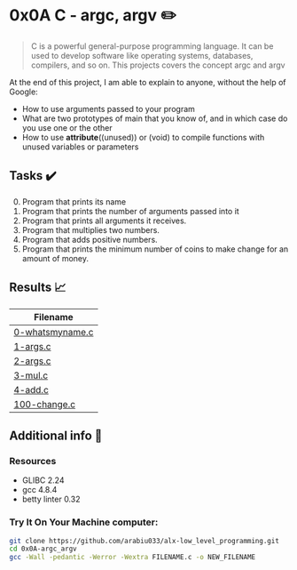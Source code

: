 # 0x0A C - argc, argv :pencil2:

> C is a powerful general-purpose programming language. It can be used to develop software like operating systems, databases, compilers, and so on. This projects covers the concept argc and argv

  At the end of this project, I am able to explain to anyone, without the help of Google:

* How to use arguments passed to your program
* What are two prototypes of main that you know of, and in which case do you use one or the other
* How to use __attribute__((unused)) or (void) to compile functions with unused variables or parameters
  
## Tasks :heavy_check_mark:

0. Program that prints its name
1. Program that prints the number of arguments passed into it
2. Program that prints all arguments it receives.
3. Program that multiplies two numbers.
4. Program that adds positive numbers.
5. Program that prints the minimum number of coins to make change for an amount of money.

## Results :chart_with_upwards_trend:

| Filename |
| ------ |
| [0-whatsmyname.c](./0-whatsmyname.c)|
| [1-args.c](./1-args.c)|
| [2-args.c](./2-args.c)|
| [3-mul.c](./3-mul.c)|
| [4-add.c](./4-add.c)|
| [100-change.c](./100-change.c)|

## Additional info :construction:
### Resources

- GLIBC 2.24
- gcc 4.8.4
- betty linter 0.32


### Try It On Your Machine computer:	
```bash
git clone https://github.com/arabiu033/alx-low_level_programming.git
cd 0x0A-argc_argv
gcc -Wall -pedantic -Werror -Wextra FILENAME.c -o NEW_FILENAME
```

